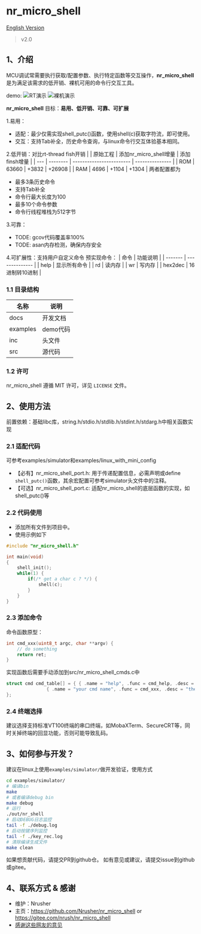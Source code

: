 # nr_micro_shell

[English Version](./README_EN.md)

> v2.0

## 1、介绍

MCU调试常需要执行获取/配置参数、执行特定函数等交互操作，**nr_micro_shell**是为满足该需求的低开销、裸机可用的命令行交互工具。

demo:
![RT演示](./docs/pic/rt_test.gif)
![裸机演示](./docs/pic/test.gif)

**nr_micro_shell** 目标：**易用、低开销、可靠、可扩展**

1.易用：
 - 适配：最少仅需实现shell_putc()函数，使用shell(c)获取字符流，即可使用。
 - 交互：支持Tab补全，历史命令查询，与linux命令行交互体验基本相同。

2.低开销：对比rt-thread fish开销
|     | 原始工程 | 添加nr_micro_shell增量 | 添加finsh增量 |
| --- | -------- | ------------------------ | --------------- |
| ROM | 63660    | +3832                    | +26908          |
| RAM | 4696     | +1104                    | +1304           |
两者配置都为
- 最多3条历史命令
- 支持Tab补全
- 命令行最大长度为100
- 最多10个命令参数
- 命令行线程堆栈为512字节

3.可靠：
 - TODE: gcov代码覆盖率100% 
 - TODE: asan内存检测，确保内存安全

4.可扩展性：支持用户自定义命令
预实现命令：
| 命令    | 功能说明       |
| ------- | -------------- |
| help    | 显示所有命令   |
| rd      | 读内存         |
| wr      | 写内存         |
| hex2dec | 16进制转10进制 |

### 1.1 目录结构

| 名称     | 说明     |
| -------- | -------- |
| docs     | 开发文档 |
| examples | demo代码 |
| inc      | 头文件   |
| src      | 源代码   |

### 1.2 许可

nr_micro_shell 遵循 MIT 许可，详见 `LICENSE` 文件。

## 2、使用方法

前置依赖：基础libc库，string.h/stdio.h/stdlib.h/stdint.h/stdarg.h中相关函数实现

### 2.1 适配代码

可参考examples/simulator和examples/linux_with_mini_config

- 【必有】nr_micro_shell_port.h: 用于传递配置信息，必需声明或define `shell_putc()`函数，其余宏配置可参考simulator头文件中的注释。
- 【可选】nr_micro_shell_port.c: 适配nr_micro_shell的底层函数的实现，如shell_putc()等

### 2.2 代码使用

- 添加所有文件到项目中。
- 使用示例如下

```c
#include "nr_micro_shell.h"

int main(void)
{
    shell_init();
    while(1) {
        if(/* get a char c ? */) {
            shell(c);
        }
    }
}
```

### 2.3 添加命令

命令函数原型：
```c
int cmd_xxx(uint8_t argc, char **argv) {
    // do something
    return ret;
}
```
实现函数后需要手动添加到src/nr_micro_shell_cmds.c中
```c
struct cmd cmd_table[] = { { .name = "help", .func = cmd_help, .desc = "show this help" },
			   { .name = "your cmd name", .func = cmd_xxx, .desc = "the description of your cmd" },
};
```

### 2.4 终端选择
建议选择支持标准VT100终端的串口终端，如MobaXTerm、SecureCRT等，同时关掉终端的回显功能，否则可能导致乱码。


## 3、如何参与开发？

建议在linux上使用`examples/simulator/`做开发验证，使用方式
```sh
cd examples/simulator/
# 编译bin
make
# 或者编译debug bin
make debug
# 运行
./out/nr_shell
# 启动DEBUG日志监控
tail -f ./debug.log
# 启动按键序列监控
tail -f ./key_rec.log
# 清除编译生成文件
make clean
```
如果想贡献代码，请提交PR到github仓。
如有意见或建议，请提交issue到github或gitee。

## 4、联系方式 & 感谢

- 维护：Nrusher
- 主页：<https://github.com/Nrusher/nr_micro_shell> or <https://gitee.com/nrush/nr_micro_shell>
- [感谢这些网友的意见](./thanks.md)
